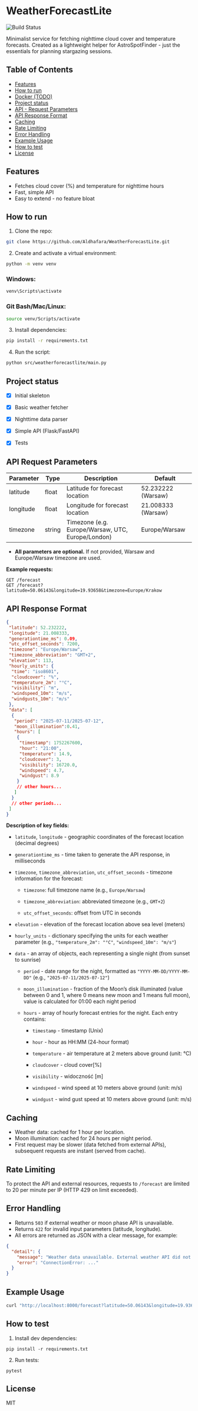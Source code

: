 # WeatherForecastLite

![Build Status](https://github.com/Aldhafara/WeatherForecastLite/actions/workflows/python-tests.yml/badge.svg)

Minimalist service for fetching nighttime cloud cover and temperature forecasts. Created as a lightweight helper for
AstroSpotFinder - just the essentials for planning stargazing sessions.

## Table of Contents

- [Features](#features)
- [How to run](#how-to-run)
- [Docker (TODO)](#docker)
- [Project status](#project-status)
- [API - Request Parameters](#api-request-parameters)
- [API Response Format](#api-response-format)
- [Caching](#caching)
- [Rate Limiting](#rate-limiting)
- [Error Handling](#error-handling)
- [Example Usage](#example-usage)
- [How to test](#how-to-test)
- [License](#license)

## Features

- Fetches cloud cover (%) and temperature for nighttime hours
- Fast, simple API
- Easy to extend - no feature bloat

## How to run

1. Clone the repo:

```bash
git clone https://github.com/Aldhafara/WeatherForecastLite.git
```

2. Create and activate a virtual environment:

```bash
python -m venv venv
```

### Windows:

```powershell
venv\Scripts\activate
```

### Git Bash/Mac/Linux:

```bash
source venv/Scripts/activate
```

3. Install dependencies:

```bash
pip install -r requirements.txt
```

4. Run the script:

```bash
python src/weatherforecastlite/main.py
```

## Project status

- [x] Initial skeleton

- [x] Basic weather fetcher

- [x] Nighttime data parser

- [x] Simple API (Flask/FastAPI)

- [x] Tests

## API Request Parameters

| Parameter | Type  | Description                    | Default      |
|-----------|--------|---------------------------------------------------|--------------------|
| latitude | float | Latitude for forecast location          | 52.232222 (Warsaw) |
| longitude | float | Longitude for forecast location          | 21.008333 (Warsaw) |
| timezone | string | Timezone (e.g. Europe/Warsaw, UTC, Europe/London) | Europe/Warsaw   |

- **All parameters are optional.** If not provided, Warsaw and Europe/Warsaw timezone are used.

**Example requests:**

```
GET /forecast
GET /forecast?latitude=50.06143&longitude=19.93658&timezone=Europe/Krakow
```

## API Response Format

```json
{
 "latitude": 52.232222,
 "longitude": 21.008333,
 "generationtime_ms": 0.09,
 "utc_offset_seconds": 7200,
 "timezone": "Europe/Warsaw",
 "timezone_abbreviation": "GMT+2",
 "elevation": 113,
 "hourly_units": {
  "time": "iso8601",
  "cloudcover": "%",
  "temperature_2m": "°C",
  "visibility": "m",
  "windspeed_10m": "m/s",
  "windgusts_10m": "m/s"
 },
 "data": [
  {
   "period": "2025-07-11/2025-07-12",
   "moon_illumination":0.41,
   "hours": [
    {
     "timestamp": 1752267600,
     "hour": "21:00",
     "temperature": 14.9,
     "cloudcover": 3,
     "visibility": 16720.0,
     "windspeed": 4.7,
     "windgust": 8.9
    }
    // other hours...
   ]
  }
  // other periods...
 ]
}
```

**Description of key fields:**

- `latitude`, `longitude` - geographic coordinates of the forecast location (decimal degrees)

- `generationtime_ms` - time taken to generate the API response, in milliseconds

- `timezone`, `timezone_abbreviation`, `utc_offset_seconds` - timezone information for the forecast:

  -  `timezone`: full timezone name (e.g., `Europe/Warsaw`)

  -  `timezone_abbreviation`: abbreviated timezone (e.g., `GMT+2`)

  -  `utc_offset_seconds`: offset from UTC in seconds

- `elevation` - elevation of the forecast location above sea level (meters)

- `hourly_units` - dictionary specifying the units for each weather parameter (e.g., `"temperature_2m": "°C"`,
 `"windspeed_10m": "m/s"`)

- `data` - an array of objects, each representing a single night (from sunset to sunrise)

  - `period` - date range for the night, formatted as `"YYYY-MM-DD/YYYY-MM-DD"` (e.g., `"2025-07-11/2025-07-12"`)

  - `moon_illumination` - fraction of the Moon’s disk illuminated (value between 0 and 1, where 0 means new moon and 1 means full moon), value is calculated for 01:00 each night period

  - `hours` - array of hourly forecast entries for the night. Each entry contains:

    - `timestamp` - timestamp (Unix)

    - `hour` - hour as HH:MM (24-hour format)

    - `temperature` - air temperature at 2 meters above ground (unit: °C)

    - `cloudcover` - cloud cover[%]

    - `visibility` - widoczność [m]

    - `windspeed` - wind speed at 10 meters above ground (unit: m/s)

    - `windgust` - wind gust speed at 10 meters above ground (unit: m/s)

## Caching

- Weather data: cached for 1 hour per location.
- Moon illumination: cached for 24 hours per night period.
- First request may be slower (data fetched from external APIs), subsequent requests are instant (served from cache).

## Rate Limiting

To protect the API and external resources, requests to `/forecast` are limited to 20 per minute per IP (HTTP 429 on limit exceeded).

## Error Handling

- Returns `503` if external weather or moon phase API is unavailable.
- Returns `422` for invalid input parameters (latitude, longitude).
- All errors are returned as JSON with a clear message, for example:
```json
{
  "detail": {
    "message": "Weather data unavailable. External weather API did not respond.",
    "error": "ConnectionError: ..."
  }
}
```
## Example Usage

```bash
curl "http://localhost:8000/forecast?latitude=50.06143&longitude=19.93658&timezone=Europe/Krakow"
```

## How to test

1. Install dev dependencies:

```
pip install -r requirements.txt
```

2. Run tests:

```
pytest
```

## License

MIT